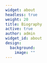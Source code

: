 ```yaml
---
widget: about
headless: true
weight: 20
title: Biography
active: true
author: admin
widget_id: about
design:
  background:
    image: ""
---
```

